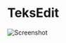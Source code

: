 # TeksEdit

![Screenshot](https://user-images.githubusercontent.com/45015588/220362312-755c8592-0ce7-4a9d-9dda-21fbdfcbf0a8.png)

